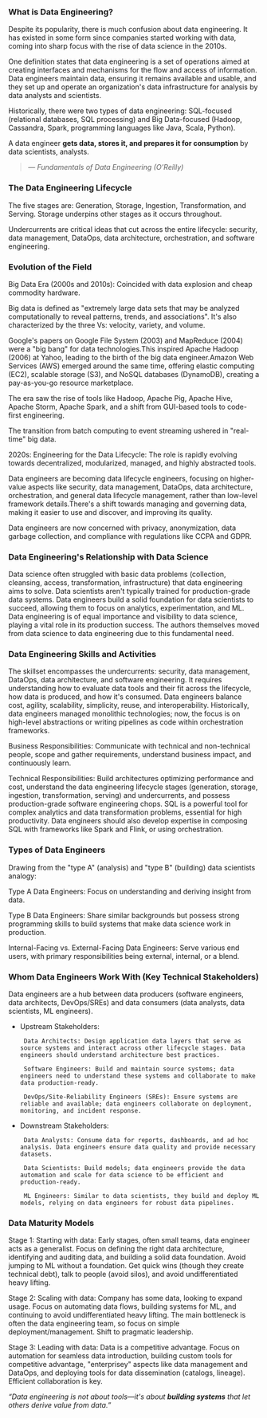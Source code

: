 ###  **What is Data Engineering?**

Despite its popularity, there is much confusion about data engineering.
It has existed in some form since companies started working with data, coming into sharp focus with the rise of data science in the 2010s.

One definition states that data engineering is a set of operations aimed at creating interfaces and mechanisms for the flow and access of information. Data engineers maintain data, ensuring it remains available and usable, and they set up and operate an organization's data infrastructure for analysis by data analysts and scientists.
       
Historically, there were two types of data engineering: SQL-focused (relational databases, SQL processing) and Big Data-focused (Hadoop, Cassandra, Spark, programming languages like Java, Scala, Python).

A data engineer **gets data, stores it, and prepares it for consumption** by data scientists, analysts.
> — *Fundamentals of Data Engineering (O’Reilly)*

### **The Data Engineering Lifecycle**
The five stages are: Generation, Storage, Ingestion, Transformation, and Serving. Storage underpins other stages as it occurs throughout.

Undercurrents are critical ideas that cut across the entire lifecycle: security, data management, DataOps, data architecture, orchestration, and software engineering.

### **Evolution of the Field**
Big Data Era (2000s and 2010s): Coincided with data explosion and cheap commodity hardware.

Big data is defined as "extremely large data sets that may be analyzed computationally to reveal patterns, trends, and associations". It's also characterized by the three Vs: velocity, variety, and volume.

Google's papers on Google File System (2003) and MapReduce (2004) were a "big bang" for data technologies.This inspired Apache Hadoop (2006) at Yahoo, leading to the birth of the big data engineer.Amazon Web Services (AWS) emerged around the same time, offering elastic computing (EC2), scalable storage (S3), and NoSQL databases (DynamoDB), creating a pay-as-you-go resource marketplace.

The era saw the rise of tools like Hadoop, Apache Pig, Apache Hive, Apache Storm, Apache Spark, and a shift from GUI-based tools to code-first engineering.
           
The transition from batch computing to event streaming ushered in "real-time" big data.

2020s: Engineering for the Data Lifecycle: The role is rapidly evolving towards decentralized, modularized, managed, and highly abstracted tools.

Data engineers are becoming data lifecycle engineers, focusing on higher-value aspects like security, data management, DataOps, data architecture, orchestration, and general data lifecycle management, rather than low-level framework details.There's a shift towards managing and governing data, making it easier to use and discover, and improving its quality.

Data engineers are now concerned with privacy, anonymization, data garbage collection, and compliance with regulations like CCPA and GDPR.

### **Data Engineering's Relationship with Data Science**
Data science often struggled with basic data problems (collection, cleansing, access, transformation, infrastructure) that data engineering aims to solve.
Data scientists aren't typically trained for production-grade data systems.
Data engineers build a solid foundation for data scientists to succeed, allowing them to focus on analytics, experimentation, and ML.
Data engineering is of equal importance and visibility to data science, playing a vital role in its production success. The authors themselves moved from data science to data engineering due to this fundamental need.

### **Data Engineering Skills and Activities**
The skillset encompasses the undercurrents: security, data management, DataOps, data architecture, and software engineering.
It requires understanding how to evaluate data tools and their fit across the lifecycle, how data is produced, and how it's consumed.
Data engineers balance cost, agility, scalability, simplicity, reuse, and interoperability.
Historically, data engineers managed monolithic technologies; now, the focus is on high-level abstractions or writing pipelines as code within orchestration frameworks.

Business Responsibilities: Communicate with technical and non-technical people, scope and gather requirements, understand business impact, and continuously learn.

Technical Responsibilities: Build architectures optimizing performance and cost, understand the data engineering lifecycle stages (generation, storage, ingestion, transformation, serving) and undercurrents, and possess production-grade software engineering chops.
SQL is a powerful tool for complex analytics and data transformation problems, essential for high productivity. Data engineers should also develop expertise in composing SQL with frameworks like Spark and Flink, or using orchestration.

###  **Types of Data Engineers**
Drawing from the "type A" (analysis) and "type B" (building) data scientists analogy:

 Type A Data Engineers: Focus on understanding and deriving insight from data.
 
 Type B Data Engineers: Share similar backgrounds but possess strong programming skills to build systems that make data science work in production.

Internal-Facing vs. External-Facing Data Engineers: Serve various end users, with primary responsibilities being external, internal, or a blend.

### **Whom Data Engineers Work With (Key Technical Stakeholders)**
Data engineers are a hub between data producers (software engineers, data architects, DevOps/SREs) and data consumers (data analysts, data scientists, ML engineers).

- Upstream Stakeholders:

       Data Architects: Design application data layers that serve as source systems and interact across other lifecycle stages. Data engineers should understand architecture best practices.
 
       Software Engineers: Build and maintain source systems; data engineers need to understand these systems and collaborate to make data production-ready.
 
       DevOps/Site-Reliability Engineers (SREs): Ensure systems are reliable and available; data engineers collaborate on deployment, monitoring, and incident response.

- Downstream Stakeholders:

       Data Analysts: Consume data for reports, dashboards, and ad hoc analysis. Data engineers ensure data quality and provide necessary datasets.

       Data Scientists: Build models; data engineers provide the data automation and scale for data science to be efficient and production-ready.
 
       ML Engineers: Similar to data scientists, they build and deploy ML models, relying on data engineers for robust data pipelines.

### **Data Maturity Models**

Stage 1: Starting with data: Early stages, often small teams, data engineer acts as a generalist. Focus on defining the right data architecture, identifying and auditing data, and building a solid data foundation. Avoid jumping to ML without a foundation. Get quick wins (though they create technical debt), talk to people (avoid silos), and avoid undifferentiated heavy lifting.

Stage 2: Scaling with data: Company has some data, looking to expand usage. Focus on automating data flows, building systems for ML, and continuing to avoid undifferentiated heavy lifting. The main bottleneck is often the data engineering team, so focus on simple deployment/management. Shift to pragmatic leadership.

Stage 3: Leading with data: Data is a competitive advantage. Focus on automation for seamless data introduction, building custom tools for competitive advantage, "enterprisey" aspects like data management and DataOps, and deploying tools for data dissemination (catalogs, lineage). Efficient collaboration is key.

_“Data engineering is not about tools—it's about **building systems** that let others derive value from data.”_